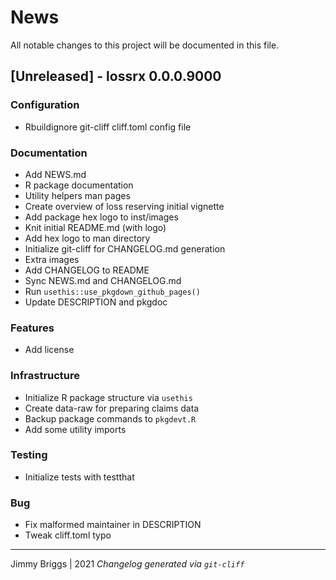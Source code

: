 # News

All notable changes to this project will be documented in this file.

## [Unreleased] - lossrx 0.0.0.9000

### Configuration

- Rbuildignore git-cliff cliff.toml config file

### Documentation

- Add NEWS.md
- R package documentation
- Utility helpers man pages
- Create overview of loss reserving initial vignette
- Add package hex logo to inst/images
- Knit initial README.md (with logo)
- Add hex logo to man directory
- Initialize git-cliff for CHANGELOG.md generation
- Extra images
- Add CHANGELOG to README
- Sync NEWS.md and CHANGELOG.md
- Run `usethis::use_pkgdown_github_pages()`
- Update DESCRIPTION and pkgdoc

### Features

- Add license

### Infrastructure

- Initialize R package structure via `usethis`
- Create data-raw for preparing claims data
- Backup package commands to `pkgdevt.R`
- Add some utility imports

### Testing

- Initialize tests with testthat

### Bug

- Fix malformed maintainer in DESCRIPTION
- Tweak cliff.toml typo

***
Jimmy Briggs | 2021
*Changelog generated via `git-cliff`*
